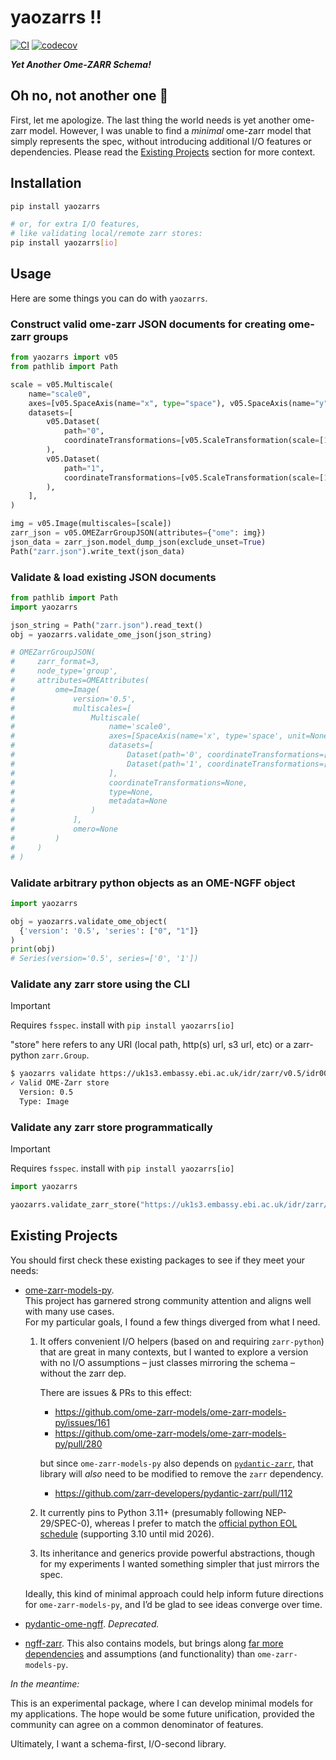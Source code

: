 # yaozarrs ‼️

[![CI](https://github.com/tlambert03/yaozarrs/actions/workflows/ci.yml/badge.svg)](https://github.com/tlambert03/yaozarrs/actions/workflows/ci.yml)
[![codecov](https://codecov.io/gh/tlambert03/yaozarrs/branch/main/graph/badge.svg)](https://codecov.io/gh/tlambert03/yaozarrs)

***Yet Another Ome-ZARR Schema!***

## Oh no, not another one 🤦

First, let me apologize. The last thing the world needs is yet another ome-zarr
model. However, I was unable to find a *minimal* ome-zarr model that simply
represents the spec, without introducing additional I/O features or
dependencies.  Please read the [Existing Projects](#existing-projects) section
for more context.

## Installation

```bash
pip install yaozarrs

# or, for extra I/O features,
# like validating local/remote zarr stores:
pip install yaozarrs[io]
```

## Usage

Here are some things you can do with `yaozarrs`.

### Construct valid ome-zarr JSON documents for creating ome-zarr groups

```python
from yaozarrs import v05
from pathlib import Path

scale = v05.Multiscale(
    name="scale0",
    axes=[v05.SpaceAxis(name="x", type="space"), v05.SpaceAxis(name="y", type="space")],
    datasets=[
        v05.Dataset(
            path="0",
            coordinateTransformations=[v05.ScaleTransformation(scale=[1, 1])],
        ),
        v05.Dataset(
            path="1",
            coordinateTransformations=[v05.ScaleTransformation(scale=[1, 1])],
        ),
    ],
)

img = v05.Image(multiscales=[scale])
zarr_json = v05.OMEZarrGroupJSON(attributes={"ome": img})
json_data = zarr_json.model_dump_json(exclude_unset=True)
Path("zarr.json").write_text(json_data)
```

### Validate & load existing JSON documents

```python
from pathlib import Path
import yaozarrs

json_string = Path("zarr.json").read_text()
obj = yaozarrs.validate_ome_json(json_string)

# OMEZarrGroupJSON(
#     zarr_format=3,
#     node_type='group',
#     attributes=OMEAttributes(
#         ome=Image(
#             version='0.5',
#             multiscales=[
#                 Multiscale(
#                     name='scale0',
#                     axes=[SpaceAxis(name='x', type='space', unit=None), SpaceAxis(name='y', type='space', unit=None)],
#                     datasets=[
#                         Dataset(path='0', coordinateTransformations=[ScaleTransformation(type='scale', scale=[0.0, 1.0])]),
#                         Dataset(path='1', coordinateTransformations=[ScaleTransformation(type='scale', scale=[0.0, 1.0])])
#                     ],
#                     coordinateTransformations=None,
#                     type=None,
#                     metadata=None
#                 )
#             ],
#             omero=None
#         )
#     )
# )
```

</details>

### Validate arbitrary python objects as an OME-NGFF object

```python
import yaozarrs

obj = yaozarrs.validate_ome_object(
  {'version': '0.5', 'series': ["0", "1"]}
)
print(obj)
# Series(version='0.5', series=['0', '1'])
```

### Validate any zarr store using the CLI

> [!IMPORTANT]  
> Requires `fsspec`. install with `pip install yaozarrs[io]`

"store" here refers to any URI (local path, http(s) url, s3 url, etc) or
a zarr-python `zarr.Group`.

```bash
$ yaozarrs validate https://uk1s3.embassy.ebi.ac.uk/idr/zarr/v0.5/idr0062A/6001240_labels.zarr
✓ Valid OME-Zarr store
  Version: 0.5
  Type: Image
```

### Validate any zarr store programmatically

> [!IMPORTANT]  
> Requires `fsspec`. install with `pip install yaozarrs[io]`

```python
import yaozarrs

yaozarrs.validate_zarr_store("https://uk1s3.embassy.ebi.ac.uk/idr/zarr/v0.5/idr0062A/6001240_labels.zarr")
```

## Existing Projects

You should first check these existing packages to see if they meet your needs:

- [ome-zarr-models-py](https://github.com/ome-zarr-models/ome-zarr-models-py).  
  This project has garnered strong community attention and aligns well with many use cases.  
  For my particular goals, I found a few things diverged from what I need.

  1. It offers convenient I/O helpers (based on and requiring `zarr-python`)
     that are great in many contexts, but I wanted to explore a version with no
     I/O assumptions – just classes mirroring the schema – without the zarr dep.

     There are issues & PRs to this effect:

      - <https://github.com/ome-zarr-models/ome-zarr-models-py/issues/161>
      - <https://github.com/ome-zarr-models/ome-zarr-models-py/pull/280>

      but since `ome-zarr-models-py` also depends on
      [`pydantic-zarr`](https://github.com/zarr-developers/pydantic-zarr), that
      library will *also* need to be modified to remove the `zarr` dependency.

      - <https://github.com/zarr-developers/pydantic-zarr/pull/112>

  1. It currently pins to Python 3.11+ (presumably following NEP-29/SPEC-0),
     whereas I prefer to match the [official python EOL
     schedule](https://devguide.python.org/versions/) (supporting 3.10 until mid
     2026).

  1. Its inheritance and generics provide powerful abstractions, though for my
     experiments I wanted something simpler that just mirrors the spec.

  Ideally, this kind of minimal approach could help inform future directions for
  `ome-zarr-models-py`, and I’d be glad to see ideas converge over time.

- [pydantic-ome-ngff](https://github.com/janeliascicomp/pydantic-ome-ngff).
  *Deprecated.*
- [ngff-zarr](https://github.com/fideus-labs/ngff-zarr).  This also contains
  models, but brings along [far more
  dependencies](https://github.com/fideus-labs/ngff-zarr/blob/baafd774993d4a1dcfe312cfcd626c06496bb69d/py/pyproject.toml#L31-L43)
  and assumptions (and functionality) than `ome-zarr-models-py`.

*In the meantime:*

This is an experimental package, where I can develop minimal models for my
applications.  The hope would be some future unification, provided the community
can agree on a common denominator of features.

Ultimately, I want a schema-first, I/O-second library.
